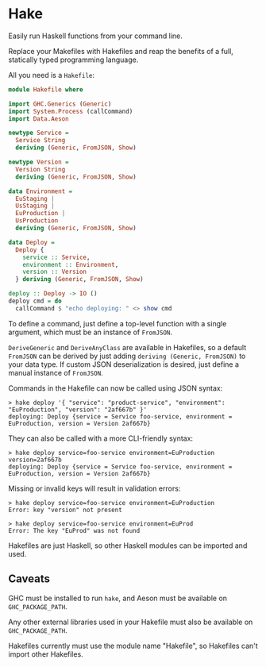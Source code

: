 # Hake
Easily run Haskell functions from your command line. 

Replace your Makefiles with Hakefiles and reap the benefits of a full, statically typed programming language.

All you need is a `Hakefile`:

```haskell
module Hakefile where

import GHC.Generics (Generic)
import System.Process (callCommand)
import Data.Aeson

newtype Service = 
  Service String
  deriving (Generic, FromJSON, Show)

newtype Version =
  Version String
  deriving (Generic, FromJSON, Show)

data Environment =
  EuStaging |
  UsStaging |
  EuProduction |
  UsProduction 
  deriving (Generic, FromJSON, Show)

data Deploy =
  Deploy {
    service :: Service,
    environment :: Environment,
    version :: Version
  } deriving (Generic, FromJSON, Show)

deploy :: Deploy -> IO ()
deploy cmd = do
  callCommand $ "echo deploying: " <> show cmd

```

To define a command, just define a top-level function with a single argument, which must be an instance of `FromJSON`.

`DeriveGeneric` and `DeriveAnyClass` are available in Hakefiles, so a default `FromJSON` can be derived by just adding `deriving (Generic, FromJSON)` to your data type. If custom JSON deserialization is desired, just define a manual instance of `FromJSON`.

Commands in the Hakefile can now be called using JSON syntax:

```
> hake deploy '{ "service": "product-service", "environment": "EuProduction", "version": "2af667b" }'
deploying: Deploy {service = Service foo-service, environment = EuProduction, version = Version 2af667b}
```

They can also be called with a more CLI-friendly syntax:

```
> hake deploy service=foo-service environment=EuProduction version=2af667b
deploying: Deploy {service = Service foo-service, environment = EuProduction, version = Version 2af667b}
```

Missing or invalid keys will result in validation errors:

```
> hake deploy service=foo-service environment=EuProduction
Error: key "version" not present
```

```
> hake deploy service=foo-service environment=EuProd
Error: The key "EuProd" was not found
```

Hakefiles are just Haskell, so other Haskell modules can be imported and used.

## Caveats

GHC must be installed to run `hake`, and Aeson must be available on `GHC_PACKAGE_PATH`.

Any other external libraries used in your Hakefile must also be available on `GHC_PACKAGE_PATH`.

Hakefiles currently must use the module name "Hakefile", so Hakefiles can't import other Hakefiles.
